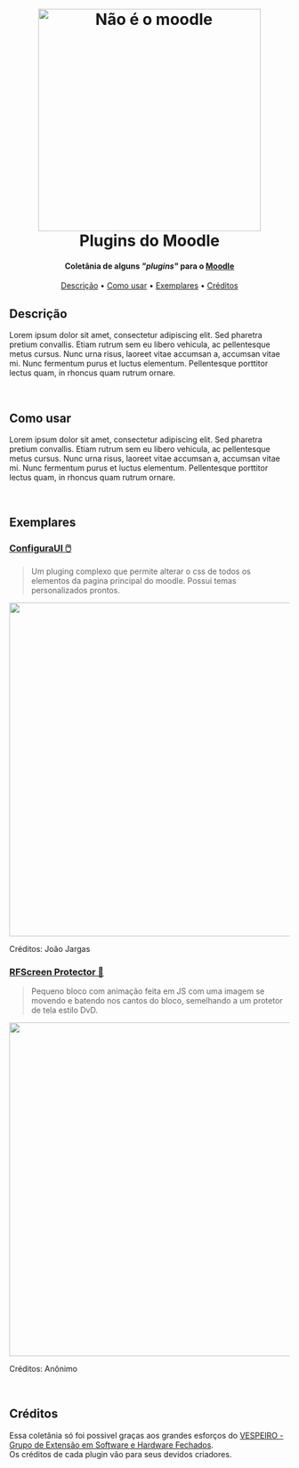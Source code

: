 <h1 align="center">
  <br>
  <img src="https://i.imgur.com/PW18Azn.png" alt="Não é o moodle" width="400">
  <br>
  Plugins do Moodle
  <br>
</h1>

<h4 align="center">
   Coletânia de alguns <em>"plugins"</em> para o <a href="https://pt.wikipedia.org/wiki/Moodle">Moodle</a>
</h4>

<p align="center">
  <a href="#descricao">Descrição</a> •
  <a href="#comousar">Como usar</a> •
  <a href="#exemplares">Exemplares</a> •
  <a href="#creditos">Créditos</a>
</p>

<h2 id="descricao">
  Descrição
</h2>

<p>
  Lorem ipsum dolor sit amet, consectetur adipiscing elit. Sed pharetra pretium convallis. Etiam rutrum sem eu libero vehicula, ac pellentesque metus cursus. Nunc urna risus, laoreet vitae accumsan a, accumsan vitae mi. Nunc fermentum purus et luctus elementum. Pellentesque porttitor lectus quam, in rhoncus quam rutrum ornare.
</p>

<br>

<h2 id="comousar">
  Como usar
</h2>

<p>
  Lorem ipsum dolor sit amet, consectetur adipiscing elit. Sed pharetra pretium convallis. Etiam rutrum sem eu libero vehicula, ac pellentesque metus cursus. Nunc urna risus, laoreet vitae accumsan a, accumsan vitae mi. Nunc fermentum purus et luctus elementum. Pellentesque porttitor lectus quam, in rhoncus quam rutrum ornare.
</p>

<br>

<h2 id="exemplares">
  Exemplares
</h2>

<h3>
  <a href="https://github.com/JoaoVargas/PluginsMoodle/tree/main/ConfiguraUI">
    ConfiguraUI 🖱️
  </a>
</h3>

> Um pluging complexo que permite alterar o css de todos os elementos da pagina principal do moodle.
Possui temas personalizados prontos.

<img src="https://i.imgur.com/jwvxgda.gif" alt="" width="600">

Créditos: João Jargas

<h3>
  <a href="https://github.com/JoaoVargas/PluginsMoodle/tree/main/RFScreenProtector">
    RFScreen Protector 📀
  </a>
</h3>

> Pequeno bloco com animação feita em JS com uma imagem se movendo e batendo nos cantos do bloco, semelhando a um protetor de tela estilo DvD.

<img src="https://i.imgur.com/dX6GXbS.gif" alt="" width="600">

Créditos: Anônimo

<br>

<h2 id="creditos">
  Créditos
</h2>

<p>
  Essa coletânia só foi possivel graças aos grandes esforços do <a href="https://pt.wikipedia.org/wiki/Vespa">VESPEIRO - Grupo de Extensão em Software e Hardware Fechados</a>. 
  <br>
  Os créditos de cada plugin vão para seus devidos criadores.
</p>

<br>

